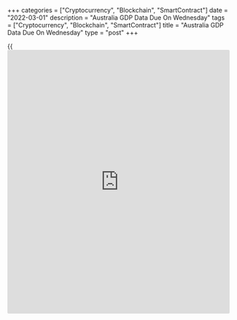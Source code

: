 +++
categories = ["Cryptocurrency", "Blockchain", "SmartContract"]
date = "2022-03-01"
description = "Australia GDP Data Due On Wednesday"
tags = ["Cryptocurrency", "Blockchain", "SmartContract"]
title = "Australia GDP Data Due On Wednesday"
type = "post"
+++

{{<iframe id="large-banner" src="https://www.bounty.group/#slide=27.0" width="100%" height="600" scrolling="no" style="border: 0px solid rgb(216, 221, 230); border-radius: 3px;">}}

Australia will on Wednesday release Q4 figures for gross domestic
product, highlighting a modest day for Asia-Pacific economic activity.
GDP is expected to grow 3.0 percent on quarter and 3.7 percent on year
after slipping 1.9 percent on quarter and rising 3.9 percent on year in
the three months prior.

South Korea will provide January numbers for industrial production and
retail sales. Production is tipped to fall 0.6 percent on month and gain
6.5 percent on year after climbing 4.3 percent on month and 6.2 percent
on year in December. Retail sales improved 2.0 percent on month and 6.5
percent on year in December.

Japan will provide Q4 data for capital spending; in the previous
quarter, capex gained 1.4 percent on year.

New Zealand will see January figures for building permits and Q4 data
for import and export prices and [terms](https://www.fintechee.com/terms/) of trade. In December, building
permits rose 0.6 percent on month.

Import prices are expected to rise 2.3 percent on quarter, slowing from
3.8 percent in Q3. Export prices are called higher by 1.5 percent, down
from 4.5 percent in the third quarter. The [terms](https://www.fintechee.com/terms/) of trade are expected
to slip 0.8 percent on quarter after adding 0.7 percent in the previous
three months.

For comments and feedback [contact](https://www.playgroundfx.com/contact/): editorial@rtt[news](https://www.letsplayfx.com/blog/forex-news-website/).com

[Economic News][1]

 **What parts of the world are seeing the best (and worst) economic
performances lately? Click[here][2] to check out our [Econ Scorecard][2]
and find out! See up-to-the-moment [ranking](https://www.playgroundfx.com/blog/crypto-exchange-ranking/)s for the best and worst
performers in [GDP][3], [unemployment rate][4], [inflation][2] and much
more.**

   1. www.rtt[news](https://www.letsplayfx.com/blog/forex-news-website/).com/Content/EconomicNews.aspx
   2. www.rtt[news](https://www.letsplayfx.com/blog/forex-news-website/).com/economic-scorecard/world-rank/CPI/highest-performance.aspx
   3. www.rtt[news](https://www.letsplayfx.com/blog/forex-news-website/).com/economic-scorecard/world-rank/GDP/highest-performance.aspx
   4. www.rtt[news](https://www.letsplayfx.com/blog/forex-news-website/).com/economic-scorecard/world-rank/unemployment-rate/lowest-performance.aspx